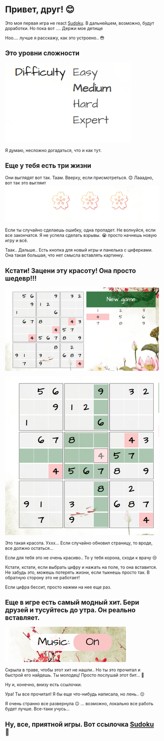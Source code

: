 # Привет, друг! 😊

Это моя первая игра не react <a href="demo/index.html">Sudoku</a>.
В дальнейшем, возможно, будут доработки. Но пока вот .... Держи мое детище 

Ноо.... лучше я расскажу, как это устроено.. 😳


## Это уровни сложности
![Difficulty](public/dif.PNG)

Я думаю, несложно догадаться, что и как тут. 

## Еще у тебя есть три  жизни

Они выглядят вот так. Таам. Вверху, если присмотреться. 😊
Лааадно, вот так это выгляит 
![Difficulty](public/life.PNG)

Если ты случайно сделаешь ошибку, одна пропадет. Не волнуйся, если все закончатся. Я не успела сделать взрывы. 😭 просто начнешь новую игру и всё. 

Таак.. Дальше.. 
Есть кнопка для новый игры и панелька с циферками. Она такая большая, что нет смысла вставлять картинку.

## Кстати! Зацени эту красоту! Она просто шедевр!!!
![beauty](public/beauty.PNG)

![beauty](public/beauty_2.PNG)

Это такая красота. Уххх...
Если случайно обновил страницу, то вроде, все должно остаться...


Если для тебя это не очень красиво.. То у тебя корона, сходи к врачу 😒



Кстати, кстати, если выбрать цифру и нажать на поле, то она вставится. Не забудь это, можешь потерять жизни, если тыкнешь просто так. В обратную сторону это не работает!

Если цифра бессит, просто нажми на нее еще раз. 


## Еще в игре есть самый модный хит. Бери друзей и тусуйтесь до утра. Он реально вставляет. 

![music](public/music.PNG)

Скрыла в траве, чтобы этот хит не нашли.. Но ты это прочитал и быстрой его найдешь. Ты молодец! Просто послушай этот бит... 🤘

Ну и, конечно, внизу есть ссылочки. 

Ура! Ты все прочитал! Я бы еще что-нибудь написала, но лень.. 😐


Я очень странно все развернула 😐 ... возможно, локально все работь будет лучше.
Все-таки учусь...   

## Ну, все, приятной игры. Вот ссылочка <a href="demo/index.html">Sudoku</a> 🐣

